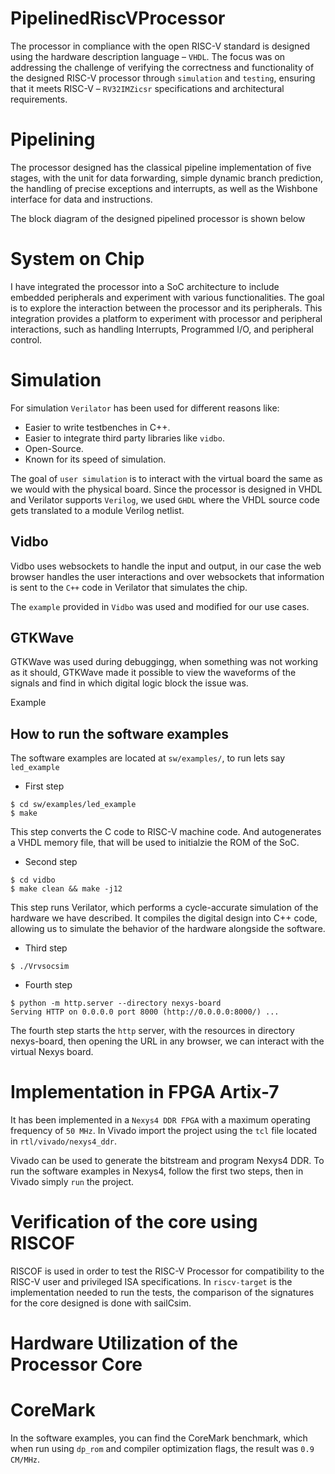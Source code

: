 # PipelinedRiscVProcessor
The processor in compliance with the open RISC-V standard is designed using the hardware description language – `VHDL`. The focus was on addressing the challenge of verifying the correctness and functionality of the designed RISC-V processor through `simulation` and `testing`, ensuring that it meets RISC-V – `RV32IMZicsr` specifications and architectural requirements.

# Pipelining
The processor designed has the classical pipeline implementation of five stages, with the unit for data forwarding, simple dynamic branch prediction, the handling of precise exceptions and interrupts, as well as the Wishbone interface for data and instructions.

The block diagram of the designed pipelined processor is shown below


# System on Chip
I have integrated the processor into a SoC architecture to include embedded peripherals and experiment with various functionalities. The goal is to explore the interaction between the processor and its peripherals.
This integration provides a platform to experiment with processor and peripheral interactions, such as handling Interrupts, Programmed I/O, and peripheral control.

# Simulation
For simulation `Verilator` has been used for different reasons like:
* Easier to write testbenches in C++.
* Easier to integrate third party libraries like `vidbo`.
* Open-Source.
* Known for its speed of simulation.

The goal of `user simulation` is to interact with the virtual board the same as we would with the physical board. Since the processor is designed in VHDL and Verilator supports `Verilog`, we used `GHDL` where the VHDL source code gets translated to a module Verilog netlist.

## Vidbo
Vidbo uses websockets to handle the input and output, in our case the web browser handles the user interactions and over websockets that information is sent to the `C++` code in Verilator that simulates the chip.

The `example` provided in `Vidbo` was used and modified for our use cases.

## GTKWave
GTKWave was used during debuggingg, when something was not working as it should, GTKWave made it possible to view the waveforms of the signals and find in which digital logic block the issue was.

Example

## How to run the software examples

The software examples are located at `sw/examples/`, to run lets say `led_example`

* First step
```
$ cd sw/examples/led_example
$ make
```
This step converts the C code to RISC-V machine code. And autogenerates a VHDL memory file, that will be used to initialzie the ROM of the SoC.
* Second step
```
$ cd vidbo
$ make clean && make -j12
```
This step runs Verilator, which performs a cycle-accurate simulation of the hardware we have described. It compiles the digital design into C++ code, allowing us to simulate the behavior of the hardware alongside the software.
* Third step
```
$ ./Vrvsocsim
```
* Fourth step
```
$ python -m http.server --directory nexys-board
Serving HTTP on 0.0.0.0 port 8000 (http://0.0.0.0:8000/) ...
```
The fourth step starts the `http` server, with the resources in directory nexys-board, then opening the URL in any browser, we can interact with the virtual Nexys board.

# Implementation in FPGA Artix-7
It has been implemented in a `Nexys4 DDR FPGA` with a maximum operating frequency of `50 MHz`.
In Vivado import the project using the `tcl` file located in `rtl/vivado/nexys4_ddr`.

Vivado can be used to generate the bitstream and program Nexys4 DDR. To run the software examples in Nexys4, follow the first two steps, then in Vivado simply `run` the project.

# Verification of the core using RISCOF
RISCOF is used in order to test the RISC-V Processor for compatibility to the RISC-V user and privileged ISA specifications. In `riscv-target` is the implementation needed to run the tests, the comparison of the signatures for the core designed is done with sailCsim.

# Hardware Utilization of the Processor Core

# CoreMark
In the software examples, you can find the CoreMark benchmark, which when run using `dp_rom` and compiler optimization flags, the result was `0.9 CM/MHz`.

